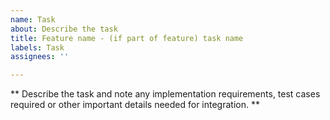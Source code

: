```yaml
---
name: Task
about: Describe the task
title: Feature name - (if part of feature) task name
labels: Task
assignees: ''

---
```


** Describe the task and note any implementation requirements, test cases required or other important details needed for integration. **
